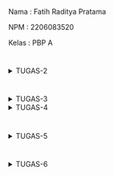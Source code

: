 Nama    : Fatih Raditya Pratama

NPM     : 2206083520

Kelas   : PBP A
#
<details>
<summary>TUGAS-2</summary>
1.  
Membuat proyek baru di Django:  

-pertama bikin directory baru  

-nyalakan virtual environment di directory dan masukkan requirements.txt yang berisi
requirements yang dibutuhkan  

-install semua lewat pip install  

-menjalankan command "python manage.py startapp ('app name')"di directory  

-tambahkan 'app name'(disini namanya 'main') di installed_apps dalam settings.py direktori project  

-Setelah itu kita akan mmebuat directory templates dalam directory 'main' dan akan menambahkan
main.html ke dalamnya  

-Untuk membuat models, kita bisa melakukan:  
```python
class Product(models.Model):
    name = models.CharField(max_length=255)
    amount = models.IntegerField()
    description = models.TextField()
```


untuk name, amount, dan description, pakai field yang sesuai, untuk
models.Model adalah kelas dasar yang digunakan untuk mendefinisikan model dalam Django.
Tidak lupa setelah ini kita perlu migrasi model data ini  untuk mengubah struktur tabel basis data 
sesuai dengan perubahan model yang didefinisikan dalam kode, kita bisa melakukan migrasi dengan cara:

python manage.py makemigrations ---> makemigrations menciptakan berkas migrasi yang berisi perubahan model yang belum diaplikasikan ke dalam basis data

diikuti dengan

python manage.py migrate ---> migrate mengaplikasikan perubahan model yang ada di basis data

-Setelah pembuatan model dan migrasi model selesai, kita bisa membuat function di views untuk di return ke html kita dengan cara:
```python
def show_main(request):
    context = {
        'name': 'Fatih Raditya Pratama',
        'class': 'PBP A',
    }

    return render(request, "main.html", context)

```

-Kita bisa melakukan routing ke main.html dengan cara:
```python
from django.urls import path, include
from main.views import show_main

app_name = 'main'

urlpatterns = [
    path('', show_main, name='show_main'),
    path('main/',include('main.urls'))
]
```
path 'main/' akan mengarahkan ke urls.py di directory main

-Setelah semua ini selesai, kita tinggal commit dan push ke repository github dan hubungkan ke adaptable

2.
![BAGAN-WebBasedDjangoApp!](PBP-Tugas2.png)

-Jadi, saat client melakukan request, dan jika valid diterima oleh web server, dan
diturunkan ke Django
-Django menentukan URL
-URL akan menentukan view mana yang dipilih
-view akan mengambil model
-models tersebut digunakan view untuk diteruskan ke template(html)
-template(html) diteruskan dan ditampilkan ke pengguna

3.
Venv(Virtual Environment), berguna untuk menjalankan project dengan dependencies yang berbeda-beda dalam
satu sistem operasi yang sama.


4. 
Perbedaan MVC, MVT, dan MVVM
-MVC(Model-View-Controller)
-MVT(Model-View-Template)
-MVVM(Model-View-Viewmodel)
Pada ketiga ini, model dan view itu sama, model untuk mengelola data aplikasi dan
view adalah bagian yang mengatur bagaimana data dari model ditampilkan ke user.

-Pada MVC, Controller bertanggung jawab untuk menerima input dari user dan mengupdate
view dan model
-Pada MVT, Template bertanggung jawab untuk menampilkan hasil kepada user (biasanya html)
-Pada MVVM, ViewModel bertanggung jawab untuk menghubungkan view dan model, jadi kayak
semacam gabungan antara view dan model

P.S
Selain 2 tes di tests.py saya menambahkan satu test lagi
</details>

#
<details>
<summary>TUGAS-3</summary>


1.
Perbedaan form POST dan form GET pada Django:

POST
Metode POST mengirimkan data sebagai bagian dari permintaan HTTP, yang tidak terlihat di URL

GET
Metode GET bundling data menjadi string yang nantinya akan ditampilkan pada URL.

Sumber:
https://docs.djangoproject.com/en/4.2/topics/forms/#:~:text=GET%20and%20POST%20are%20typically,the%20state%20of%20the%20system.

2.
HTML vs XML vs Json

HTML: HTML memiliki elemen khusus dan atribut yang digunakan untuk menentukan struktur dan tampilan konten web, jadi biasanya digunakan untuk halaman web, html juga bisa diubah tampilannya dengan menggunakan CSS dan Javascript.

XML: Dokumen XML membentuk struktur seperti tree yang dimulai dari root, lalu branch, hingga berakhir pada leaves. Dokumen XML harus mengandung sebuah root element yang merupakan parent dari elemen lainnya. XML memungkinkan penggunaan karakteristik khusus dan definisi dari dokumen karena XML didesain menjadi self-descriptive, kita bisa paham apa yang ada di XML dengan membaca XML nya. XML lebih mudah dibaca bagi orang awam.

Json: Json merupakan pasangan *key* *value* pair seperti dictionary pada Python dan map di Java, Json akan lebih sulit dipahami bagi orang awam yang melihat tapi pasti akan lebih mudah dipahami bagi pengembang karena Json merupakan turunan dari Javascript.

3.
Kenapa Json sering digunakan?

Json adalah turunan dari Javascript sehingga orang-orang yang berpangalaman dengan Javascript tentunya akan lebih suka menggunakan Json, dan karena Javascript juga banyak yang pakai, pasti yang pakai Json juga banyak. Selain itu, Json dinilai *lightweight*.

4.
-Making Forms

Untuk membuat forms pertama kita buat file forms.py di main aplikasi, kita bisa menggunakan
ModelForm dari Django dan import Product dari models yang ada di main, setelah itu, kita bisa
assign model=Product untuk menyimpan objek yang dibuat di form menjadi objek Product. Setelah itu
kita akan menambahkan fields yang telah kita buat di models yaitu name,price, dan description.

Setelah membuat forms.py kita bisa menambahkan method create_product di views untuk menambahkan
product yang kita buat di form ketika kita submit form-nya. kita declare form = ProductForm(request.POST or None) 
untuk membuat ProductForm berdasarkan input user di request.POST. Setelah itu, kita bisa cek apakah form nya
sudah valid atau belum dan kita simpan. Kita juga bisa gunakan HTTPResponseRedirect untuk redirect setelah data form
berhasil di simpan. 

Setelah itu, kita bisa menambahkan products nya di fungsi show_main yang ada di views untuk menampilkannya. Dan juga
kita harus menambahkan fungsi create_product di urls.py dan menambahkan path untuk menuju halaman form pembuatan product.
Setelah itu barulah kita buat halaman html nya.

2&3.  

-Menambahkan fungsi di views untuk Show HTML, XML, JSON, XML by ID, dan JSON by ID  

-Menambahkan routing  

-HTML:  

fungsi untuk show HTML sudah ada dari tugas sebelumnya yaitu show_main yang akan menggunakan fungsi render untuk mengambil 3 argumen yaitu context, request, dan main.html yang nantinya akan di render di satu main.html

-XML:  

Untuk mengembalikan data dalam bentuk XML kita bisa menggunakan serializer dan HTTPResponse, serializer digunakan untuk
mengubah/transalasi objek menjadi XML, lalu kita akan membuat fungsi show_xml yang akan return HTTPResponse untuk menampilkan
objek dalam bentuk xml
```python
return HttpResponse(serializers.serialize("xml", data), content_type="application/xml")
```
HTTPResponse berguna untuk mengembalikan menjadi laman yang bisa dilihat, setelah ini tidak lupa kita akan menambahkan path di
urls.py untuk menampilkan laman dalam fomat xml
```python
path('xml/', show_xml, name='show_xml'),
```
-JSON:  

Untuk JSon juga sama, menggunakan serializer dan HTTPResponse dan tidak lupa menambahkan path di urls.py untuk show dalam format
json, bentuk return dan path nya hanya tinggal diganti dengan json
```python
return HttpResponse(serializers.serialize("json", data), content_type="application/json")
```
ini routing nya
```python
path('json/', show_json, name='show_json'),
```
-XML & Json by ID:  

Sekarang untuk return data berdasarkan ID dalam XML dan Json kita bisa menambahkan variabel baru seperti ini.
```python
data = Product.objects.filter(pk=id)
```
Yang akan menyimpan hasil query dari data dengan id tertentu. Setelah itu barulah kita return seperti biasa
menggunakan HTTPResponse dan juga serializer, xml untuk format xml dan json untuk format json(sama seperti sebelum-sebelumnya). Tidak lupa kita akan menambahkan routing di urls.py, sama seperti sebelumnya:
```python
path('xml/<int:id>/', show_xml_by_id, name='show_xml_by_id'),

path('json/<int:id>/', show_json_by_id, name='show_json_by_id'),
```

Seperti di atas.

Screenshot Postman

![ScreenshotPostmanHTML!](PBP-Tugas3-1.png)
![ScreenshotPostmanXML!](PBP-Tugas3-2.png)
![ScreenshotPostmanJSON!](PBP-Tugas3-3.png)
![ScreenshotPostmanXMLByID!](PBP-Tugas3-4.png)
![ScreenshotPostmanJsonByID!](PBP-Tugas3-5.png)

Function untuk show jumlah barang yang ada:

Kita bisa import fungsi sum yang ada dari library django dan aggregate, fungsi sum berguna untuk
menjumlahkan numericalField, integer, float, dsb. Aggregate sendiri adalah method yang diperlukan
jika ingin menggunakan fungsi-fungsi seperti Sum, Avg, Count, Max, Min, dll. Ini semua karena
Sum, Avg, Count, Max, Min, dll itu adalah bagian dari aggregate functions yang membutuhkan aggregate
method. Berikut adalah code nya:
```python
def show_main(request):
    ...
    total_amount = products.aggregate(Sum('amount'))['amount__sum']

    context = {
        ....
        'totalAmount': total_amount,
    }

    return render(request, "main.html", context)
```
#
</details>
<details>
<summary>TUGAS-4</summary>

##
Register:

Dengan memanfaatkan UserCreationForm bawaan, kita bisa membuat tampilan html baru dan akan lakukan routing ke page tersebut, lalu dengan fungsi register di views.py dengan query berdasarkan input user di {request.POST} dan pada akhirnya akan return kembali ke main

```python
def register(request):
    form = UserCreationForm()

    if request.method == "POST":
        form = UserCreationForm(request.POST)
        if form.is_valid():
            form.save()
            messages.success(request, 'Your account has been successfully created!')
            return redirect('main:login')
    context = {'form':form}
    return render(request, 'register.html', context)
```
###
Login:

Membuat login page, kita perlu membuat suatu fungsi lagi di views.py dan akan memanfaatkan {authenticate} dan {login} dari library django, authenticate(request, username=username, password=password) digunakan untuk melakukan autentikasi pengguna berdasarkan username dan password yang diterima dari permintaan (request) yang dikirim oleh pengguna saat login. Setelah itu, kita akan buat page login.html tidak lupa dengan routing, login.html adalah sarana untuk user login dan kita akan restriksi page main dengan cara menambahkan 
```python
@login_required(login_url='/login')
```
pada fungsi show_main agar mengarahkan page ke login.html, jadi user harus login untuk melihat page main.
###
Logout:

Untuk logout, kita bisa memanfaatkan logout dari django, user akan logout berdasarkan input user dan jika logout akan kembali ke page login.
```python
def logout_user(request):
    logout(request)
    return redirect('main:login')
```
Untuk input dari user sendiri kita bisa menambahkan button logout di main.html
###
Dummy Account:

Membuat dummy account, kita bisa menggunakan fitur register yang sudah dibuat sebelumnya, saya akan membuat dua dummy account masing-masing bernama bader dan franku. Masing-masing dengan tiga data unique.
####
bader:

Akun bader berisi tiga item: HG 1/144 MS-06s Char's Zaku-II, HG 1/144 MS-05s Char's Zaku-I, dan 1/100 Full-Mechanics Gundam Aerial 

franku:

Akun franku berisi tiga item: PG RX 0 1/60 Unicorn Gundam, PG 1/60 GN-001 Gundam Exia, dan PG MS-06 F 1/60 Zaku II
###
Menghubungkan model item dengan user:

Hal ini dilakukan supaya setiap account punya item-item unik tersendiri yang berbeda dengan akun lain. Untuk melakukan ini, kita bisa menambahkan model user di models.py directory main, lalu tambahkan di class product,
```python
class Product(models.Model):
    user = models.ForeignKey(User, on_delete=models.CASCADE)
    ...
```
Jadi, sebuah product akan terasosiasi dengan seorang user dengan suatu ForeignKey. Setelah itu, pada fungsi create_product di views.py bisa kita edit menjadi;
```python
def create_product(request):
 form = ProductForm(request.POST or None)

 if form.is_valid() and request.method == "POST":
     product = form.save(commit=False)
     product.user = request.user
     product.save()
     return HttpResponseRedirect(reverse('main:show_main'))
 ...
```
param commit=false berguna untuk mencegah Django untuk tidak langsung menyimpan objek yang dibuat ke dalam database, jadi objek tersebut bisa dimodifikasi dahulu sebelum disimpan. Pada kasus ini, kita akan mengisi field user dengan objek User dari return value request.user yang sedang terotorisasi untuk menandakan bahwa objek tersebut dimiliki oleh pengguna yang sedang login.
###
User details and cookies:

Untuk menambahkan detail seperti siapa yang sedang login, kita bisa menambahkan di context fungsi show_main seperti ini:
```python
def show_main(request):
    products = Product.objects.filter(user=request.user)

    context = {
        'name': request.user.username,
    ...
...
```
Dimana request.user.username akan me return username dari user yang sedang login. Untuk cookies sendiri, seperti last login nya kapan, kita bisa menambahkan di login_user;
```python
...
if user is not None:
    login(request, user)
    response = HttpResponseRedirect(reverse("main:show_main")) 
    response.set_cookie('last_login', str(datetime.datetime.now()))
    return response
...
```
Jadi dengan penambahan cookie last login, kita akan menyimpan string berupa datetime dari saat user tersebut login, dan untuk menampilkannya di main, kita tinggal menambahkan seperti di context views.py dan tampilkan di main di bawah tombol logout seperti ini;
```python
context = {
    'name': 'Pak Bepe',
    'class': 'PBP A',
    'products': products,
    'last_login': request.COOKIES['last_login'],
}
```
```html
...
<h5>Sesi terakhir login: {{ last_login }}</h5>
...
```
Oh iya, tidak lupa, kita juga akan delete cookie last_login saat logout, kita bisa menambahkan seperti ini di fungsi logout_user;
```python
response.delete_cookie('last_login')
```
##
###
Apa itu Django UserCreationForm?

Django UserCreationForm adalah impor formulir bawaan yang memudahkan pembuatan formulir pendaftaran pengguna dalam aplikasi web. Dengan formulir ini, pengguna baru dapat mendaftar dengan mudah di situs web Anda tanpa harus menulis kode dari awal. Tapi kekurangan dari UserCreationForm ini adalah adanya keterbatasan dalam kustomisasi UI dan tidak suitable untuk penggunaan yang lebih kompleks.
###
Apa perbedaan antara autentikasi dan otorisasi dalam konteks Django, dan mengapa keduanya penting?

Authentication adalah proses untuk mengetahui siapa ini, siapa yang sedang menggunakan, contoh dari authentication adalah login. Tujuan dari adanya authentication adalah untuk memastikan sang pengguna adalah orang yang di klaim.

Authorization adalah proses verifikasi untuk memastikan apakah kita punya akses terhadap sesuatu. Jika tidak ada authorization, maka pengguna random bisa saja menghapus sesuatu yang penting milik pengguna tertentu.

Keduanya ini sangatlah penting karena dua ini adalah dasar konsep keamanan aplikasi web.
###
Cookies?

Cookies adalah data kecil yang disimpan pada perangkat pengguna oleh browser web sebagai respons atas permintaan dari server web. Data ini dapat berupa informasi singkat, seperti pengenal sesi, preferensi pengguna, atau informasi lainnya yang diperlukan oleh aplikasi web. Cookies memungkinkan aplikasi web untuk menyimpan informasi di perangkat pengguna dan mengaksesnya kembali di masa mendatang. Cookies pada django pada dasarnya juga melakukan hal yang sama.
###
Apakah penggunaan cookies aman secara default dalam pengembangan web, atau apakah ada risiko potensial yang harus diwaspadai?

Walaupun cookies adalah hal yang umum dalam sebuah aplikasi web, tapi kita harus tetap waspada karena cookies bisa saja melanggar hak privasi kita dan mengambil data-data pribadi tanpa izin.
</details>

#
<details>
<summary>TUGAS-5</summary>

##
Pertama kita menambahkan bootstrap, CSS, dan JS,setelah itu, saya menambahkan navbar pada main
```html
<nav class="navbar navbar-expand-lg navbar-dark bg-dark">
        <div class="container-fluid">
            <a class="navbar-brand" href="#">Welcome, {{name}}</a>
            <a style = "border-color: darkgrey; border-style: solid; padding: 0.01 rem; border-width: 5px;" href="{% url 'main:logout' %}">
                <button>
                    Logout
                </button>
            </a>
        </div>
    </nav>
```
di sini navbar saya memiliki brand yang berisi sapaan pada username, lalu ada button 'Logout' yang akan menggiring user ke fungsi logout.

Selanjutnya, saya mengubah tampilan pada main.html menggunakan card, dan utk objek terakhir, akan diberi warna berbeda dari card sebelumnya
```html
 <div class="row">
        {% for product in products %}
            <div class="col-md-4 mb-3{% if forloop.last %} last-card{% endif %}">
                <div class="card custom-card{% if forloop.last %} last-product-card{% endif %}">
                    <div class="card-body">
                        <h5 class="card-title">{{ product.name }}</h5>
                        <p class="card-text">Amount: {{ product.amount }}</p>
                        <p class="card-text"> Description:<br>
                            {{ product.description|linebreaks }}</p>
                        <p class="card-text">Price: ${{ product.price }}</p>
                        <a href="{% url 'main:edit_product' product.pk %}" class="btn btn-primary btn-sm">Edit</a>
                        <a href="{% url 'main:delete_product' product.pk %}" class="btn btn-danger btn-sm">Delete</a>
                    </div>
                </div>
            </div>
        {% endfor %}
    </div>
    <style>
        .last-product-card {
            background-color: khaki; /* Specify the desired background color */
        }
    </style>
```
Pada saat melakukan looping, saya menambahkan kondisi if loop.last maka last nya menjadi last-product-card yang saya atur background color nya jadi berbeda

Selain di main, saya juga menambahkan navbar pada create_product
```html
{% extends 'base.html' %} 

{% block content %}
<nav class="navbar navbar-expand-lg navbar-dark bg-dark">
    <div class="container-fluid">
        <a class="navbar-brand" href="{% url 'main:show_main' %}">Back to main</a>
        <a href="{% url 'main:logout' %}">
            <button>
                Logout
            </button>
        </a>
    </div>
</nav>
<h1>What would you like to add today?</h1>

<form method="POST">
    {% csrf_token %}
    <table>
        {{ form.as_table }}
        <tr>
            <td></td>
            <td>
                <input type="submit" value="Add Product"/>
            </td>
        </tr>
    </table>
</form>

{% endblock %}
```
Pada brand navbar yang isinya 'back to main' saya menambahkan url utk kembali ke main, jadi tidak hanya sekedar label, jika user click navbar brand, mereka akan dikembalikan ke main. Satu lagi, saya menambahkan 'price' di models karena sepertinya diperlukan.
<br>
PERTANYAAN
1. Selectors

-Element selector:
Memungkinkan utk mengubah properti utk semua elemen yang memiliki tag HTML yang sama
Ini biasanya digunakan kalau kita ingin apply style yang sama utk satu elemen di website kita

-ID selector:
Selector menggunakan id, id unique utk satu halaman web, id dapat ditambahkan pada template HTML
Id selector digunakan jika kita ingin apply suatu style spesifik ke satu halaman

-Class selector:
Class selector memungkinkan utk mengelompokkan elemen dengan karakteristik sama
Jadinya class selector digunakan jika kita ingin apply suatu style utk sekelompok elemen dengan karakteristik sama

2. Margin and Padding

Margin: ruang di luar elemen, digunakan utk mengatur jarak di luar, jadi ga keliatan numpuk atau terlalu berdempetan

Padding: padding digunakan untuk membatasi konten dalam elemen, seperti batas ujung paragraf di word, ga sampai di pinggir kertas nya

3. Bootstrap vs Tailwind

Bootstrap sudah memiliki elemen siap pakai, jadi utk komponen-komponen sudah di pre-design oleh bootstrap, 

Tailwind adalah framework utility-first, yang berarti itu memberikan banyak utility classes yang dapat langsung digunakan di HTML untuk membangun desain. Lebih banyak fokus pada penggunaan kelas yang menggambarkan apa yang ingin dicapai, bukan penggunaan komponen

Jadi, bootstrap digunakan jika kita perlu bekerja cepat, karena komponen-komponen sudah di pre-design oleh bootstrap, sedangkan utk Tailwind, itu bagus jika kita ingin benar2 kustomisasi secara bebas dan tidak terikat pada suatu hal spesifik.
</br>
</details>

#
<details>
<summary>TUGAS-6</summary>

##
<br>
1.

*Perbedaan Synchronous dan Asynchronous Programming:*

*Synchronous*
Synchronous Programming berarti program berjalan per satu waktu, artinya program akan menunggu satu tugas selesai sebelum menjalankan tugas yang lain, jika ada tugas yang memakan waktu, program akan berhenti dan menjalankan tugas tersebut sampai selesai sebelum lanjut ke eksekusi berikutnya.

*Asynchronous*
Asynchronous programming, tugas-tugas dieksekusi secara mandiri, jadi tidak menghalangi eksekusi tugas lain, ini memungkinkan program melakukan suatu multi-tasking dan meningkatkan efisiensi dari program.
</br>

##
<br>
2.

*Paradigma Event-driven Programming*

Even-driven programming berarti bahwa alur eksekusi dari program ditentukan oleh event yang terjadi pada program, dalam AJAX, sering digunakan untuk mengatasi interaksi secara _asynchronous_. Jadi, misalkan seorang user klik suatu button, mencari sesuatu di search bar, membuka menu tertentu, login, logout, itu semua merupakan bagian dari event-driven programming, contohnya dalam tugas kali ini adalah _'button-add'_ yang menerapkan '_.onclick_'.

```javascript
document.getElementById("button_add").onclick = addProduct
```
*.onclick* di sini menandakan terjadinya sebuah event click di button-add.
</br>

##
<br>
3.

*Penerapan Asynchronous Programming pada AJAX*

Seperti yang dijelaskan di awal, bahwa _asynchronous_ programming adalah sebuah cara programming yang membuat program berjalan lebih efisien karena tidak harus melakukan tugas-tugas secara bergantian di satu waktu, tetapi bisa melakukan banyak tugas pada satu waktu.

Dalam AJAX, kita bisa menerapkan hal ini untuk membuat pengguna tidak perlu melakukan _refresh_ pada halaman setiap kali ada _update_ informasi. Jadi, _asynchronous_ dalam AJAX memungkinkan untuk mengirim permintaan kepada server secara _asynchronous_ sehingga memungkinkan pengguna tidak terhenti selama pengiriman data.
</br>

##
<br>
4.

**Mengambil Item as JSon dan menambahkan product dengan AJAX**

Ini dibutuhkan supaya kita bisa menggunakan Json utk AJAX
```JS
def get_product_json(request):
    product_item = Product.objects.all()
    return HttpResponse(serializers.serialize('json', product_item))

@csrf_exempt
def add_product_ajax(request):
    if request.method == 'POST':
        name = request.POST.get("name")
        amount = request.POST.get("amount")
        price = request.POST.get("price")
        description = request.POST.get("description")
        user = request.user

        new_product = Product(name=name, amount=amount,price=price, description=description, user=user)
        new_product.save()

        return HttpResponse(b"CREATED", status=201)

    return HttpResponseNotFound()
```
di atas adalah 2 function utk mendapatkan product as json dan menambahkan product dgn AJAX

**Cards jadi AJAX**
```JS
 productsJson.forEach((item) => {
    //ini gatau knp tapi url nya harus diginiin baru bisa
    const urlEdit = "{% url 'main:edit_product' id=1 %}".replace(/1/, item.pk.toString())
    const urlDel = "{% url 'main:delete_product' id=1 %}".replace(/1/, item.pk.toString())
    const urlIncr = "{% url 'main:increment_product' id=1 %}".replace(/1/, item.pk.toString())
    const urlDecr = "{% url 'main:decrement_product' id=1 %}".replace(/1/, item.pk.toString())
    //g utk ganti semua kemunculan \n, bukan cuma satu doang,/ adalah karakter awal untuk memulai ungkapan reguler, 
    //\n adalah karakter newline yang ingin diganti, dan g adalah modifikasi yang menunjukkan bahwa kita ingin menggantikan 
    //semua kemunculan karakter newline dalam string, bukan hanya yang pertama.
    const formattedDescription = item.fields.description.replace(/\n/g, '<br>');
    htmlString += ` 
    <div class="col-md-auto mb-auto">
        <div class="card custom-card">
            <div class="card-body">
                <h5 class="card-title">${ item.fields.name }</h5>
                <p class="card-text">Amount: ${ item.fields.amount }</p>
                <p class="card-text"> Description:<br>
                    ${ formattedDescription }</p>
                <p class="card-text">Price:  $${ item.fields.price }</p>    
                <a href="${urlEdit}" class="btn btn-primary btn-sm">Edit</a>
                <a href="${urlDel}" class="btn btn-danger btn-sm">Delete</a>
                <a href="${urlIncr}" class="btn btn-success btn-sm" id="button_incr">+</a>
                <a href="${urlDecr}" class="btn btn-warning btn-sm" id="button_decr">-</a>
            </div>
        </div>
    </div>` 
```
Jadi utk setiap product kita ubah url nya jadi variabel dan gunakan dalam AJAX nya

**ADD Product**

Dengan fungsi yang tadi, kita bisa menambahkan modal supaya tidak perlu pindah-pindah halaman

```html

    <div class="modal fade" id="exampleModal" tabindex="-1" aria-labelledby="exampleModalLabel" aria-hidden="true">
        <div class="modal-dialog">
            <div class="modal-content">
                <div class="modal-header">
                    <h1 class="modal-title fs-5" id="exampleModalLabel">Add New Product</h1>
                    <button type="button" class="btn-close" data-bs-dismiss="modal" aria-label="Close"></button>
                </div>
                <div class="modal-body">
                    <form id="form" onsubmit="return false;">
                        {% csrf_token %}
                        <div class="mb-3">
                            <label for="name" class="col-form-label">Name:</label>
                            <input type="text" class="form-control" id="name" name="name"></input>
                        </div>
                        <div class="mb-3">
                            <label for="amount" class="col-form-label">Amount:</label>
                            <input type="number" class="form-control" id="amount" name="amount"></input>
                        </div>
                        <div class="mb-3">
                            <label for="price" class="col-form-label">Price:</label>
                            <input type="number" class="form-control" id="price" name="price"></input>
                        </div>
                        <div class="mb-3">
                            <label for="description" class="col-form-label">Description:</label>
                            <textarea class="form-control" id="description" name="description"></textarea>
                        </div>
                    </form>
                </div>
                <div class="modal-footer">
                    <button type="button" class="btn btn-secondary" data-bs-dismiss="modal">Close</button>
                    <button type="button" class="btn btn-primary" id="button_add" data-bs-dismiss="modal">Add Product</button>
                </div>
            </div>
        </div>
    </div>

    <button type="button" class="btn btn-primary" data-bs-toggle="modal" data-bs-target="#exampleModal">Add Product by AJAX</button>
```
kita menambahkan button yang akan menampilkan modal

Lalu kita akan hubungkan fungsi add_product_ajax yang ada di path /create-ajax/ dengan modal, ini bisa dilakukan dengan cara 
```html
<Script>
     function addProduct() {
            fetch("{% url 'main:add_product_ajax' %}", {
                method: "POST",
                body: new FormData(document.querySelector('#form'))
            }).then(refreshProducts)
    
            document.getElementById("form").reset()
            refreshProducts()
            return false
        }
        document.getElementById("button_add").onclick = addProduct
</Script>
```

Jadi button tadi akan di assign dengan fungsi addProduct yang mengambil fungsi dari views di path /create-ajax/
</br>

http://fatih-raditya-tugas.pbp.cs.ui.ac.id/
</details>